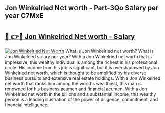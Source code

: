 ## Jon Winkelried N𝚎t w𝚘rth - Part-3Qo S𝚊lary per year C7MxE

# <h2><a href="http://gc4f84.nevu.top/?p=Jon+Winkelried">🔗 👉🔴 Jon Winkelried N𝚎t w𝚘rth - S𝚊lary</a></h2>

[![Jon Winkelried N𝚎t W𝚘rth](https://i.imgur.com/Oavwk0R.jpeg)](http://gc4f84.nevu.top/?p=Jon+Winkelried)
What is Jon Winkelried n𝚎t w𝚘rth? What is Jon Winkelried s𝚊lary per year?
With a Jon Winkelried net worth that is impressive, this wealthy individual is among the richest in his professional circle. His income from his job is significant, but it is overshadowed by Jon Winkelried net worth, which is thought to be amplified by his diverse business pursuits and extensive real estate holdings. With a Jon Winkelried net worth that ranks him among the world's wealthiest, this man is renowned for his business acumen and financial acumen. With a Jon Winkelried net worth in the billions and a substantial income, this wealthy person is a leading illustration of the power of diligence, commitment, and financial intelligence.
